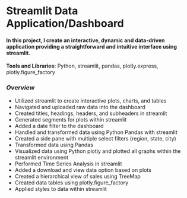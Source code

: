 # Streamlit Data Application/Dashboard

#### In this project, I create an interactive, dynamic and data-driven application providing a straightforward and intuitive interface using streamlit. 

 **Tools and Libraries:** Python, streamlit, pandas, plotly.express, plotly.figure_factory

 ###  _Overview_

 * Utilized streamlit to create interactive plots, charts, and tables
 * Navigated and uploaded raw data into the dashboard
 * Created titles, headings, headers, and subheaders in streamlit
 * Generated segments for plots within streamlit
 * Added a date filter to the dashboard
 * Handled and transformed data using Python Pandas with streamlit
 * Created a side pane with multiple select filters (region, state, city)
 * Transformed data using Pandas
 * Visualized data using Python plotly and plotted all graphs within the streamlit environment
 * Performed Time Series Analysis in streamlit
 * Added a download and view data option based on plots
 * Created a hierarchical view of sales using TreeMap
 * Created data tables using plotly.figure_factory
 * Applied styles to data within streamlit

